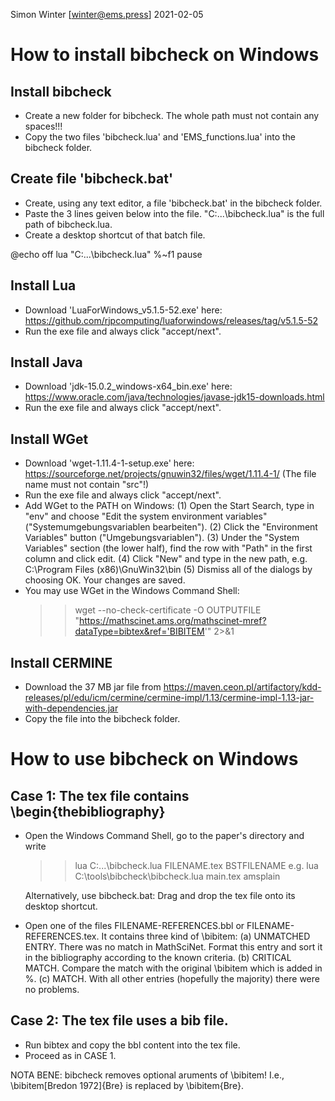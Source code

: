 Simon Winter [winter@ems.press] 
2021-02-05

# How to install bibcheck on Windows

## Install bibcheck
* Create a new folder for bibcheck. The whole path must not contain any spaces!!!
* Copy the two files 'bibcheck.lua' and 'EMS_functions.lua' into the bibcheck folder.

## Create file 'bibcheck.bat'
* Create, using any text editor, a file 'bibcheck.bat' in the bibcheck folder.
* Paste the 3 lines geiven below into the file. "C:\...\bibcheck.lua" is the full path of bibcheck.lua.
* Create a desktop shortcut of that batch file.

@echo off
lua "C:\...\bibcheck.lua" %~f1
pause

## Install Lua
* Download 'LuaForWindows_v5.1.5-52.exe' here:
  https://github.com/rjpcomputing/luaforwindows/releases/tag/v5.1.5-52
* Run the exe file and always click "accept/next".

## Install Java
* Download 'jdk-15.0.2_windows-x64_bin.exe' here:
  https://www.oracle.com/java/technologies/javase-jdk15-downloads.html
* Run the exe file and always click "accept/next".

## Install WGet
* Download 'wget-1.11.4-1-setup.exe' here:
  https://sourceforge.net/projects/gnuwin32/files/wget/1.11.4-1/
  (The file name must not contain "src"!)
* Run the exe file and always click "accept/next".
* Add WGet to the PATH on Windows:
  (1) Open the Start Search, type in "env" and choose "Edit the system environment variables" ("Systemumgebungsvariablen bearbeiten").
  (2) Click the "Environment Variables" button ("Umgebungsvariablen").
  (3) Under the "System Variables" section (the lower half), find the row with "Path" in the first column and click edit.
  (4) Click "New" and type in the new path, e.g. C:\Program Files (x86)\GnuWin32\bin
   (5) Dismiss all of the dialogs by choosing OK. Your changes are saved.
* You may use WGet in the Windows Command Shell:
  >> wget --no-check-certificate -O OUTPUTFILE 
  "https://mathscinet.ams.org/mathscinet-mref?dataType=bibtex&ref='BIBITEM'" 2>&1
   
## Install CERMINE
* Download the 37 MB jar file from
https://maven.ceon.pl/artifactory/kdd-releases/pl/edu/icm/cermine/cermine-impl/1.13/cermine-impl-1.13-jar-with-dependencies.jar
* Copy the file into the bibcheck folder.

# How to use bibcheck on Windows

## Case 1: The tex file contains \begin{thebibliography}
* Open the Windows Command Shell, go to the paper's directory and write
    >> lua C:\...\bibcheck.lua FILENAME.tex BSTFILENAME
    e.g.
    >> lua C:\tools\bibcheck\bibcheck.lua main.tex amsplain
    
  Alternatively, use bibcheck.bat: Drag and drop the tex file onto its desktop shortcut.
* Open one of the files FILENAME-REFERENCES.bbl or FILENAME-REFERENCES.tex. 
  It contains three kind of \bibitem:
  (a) UNMATCHED ENTRY. 
      There was no match in MathSciNet.
      Format this entry and sort it in the bibliography according to the known criteria. 
  (b) CRITICAL MATCH.
      Compare the match with the original \bibitem which is added in %.
  (c) MATCH.
      With all other entries (hopefully the majority) there were no problems. 
    
## Case 2: The tex file uses a bib file.
* Run bibtex and copy the bbl content into the tex file.
* Proceed as in CASE 1.

NOTA BENE: bibcheck removes optional aruments of \bibitem!
I.e., \bibitem[Bredon 1972]{Bre} is replaced by \bibitem{Bre}.
